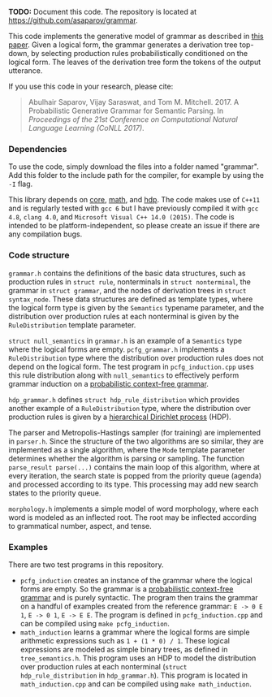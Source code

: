 
**TODO:** Document this code. The repository is located at <https://github.com/asaparov/grammar>.

This code implements the generative model of grammar as described in [this paper](http://asaparov.org/assets/conll_2017.pdf). Given a logical form, the grammar generates a derivation tree top-down, by selecting production rules probabilistically conditioned on the logical form. The leaves of the derivation tree form the tokens of the output utterance.

If you use this code in your research, please cite:
 > Abulhair Saparov, Vijay Saraswat, and Tom M. Mitchell. 2017. A Probabilistic Generative Grammar for Semantic Parsing. In *Proceedings of the 21st Conference on Computational Natural Language Learning (CoNLL 2017)*.

### Dependencies

To use the code, simply download the files into a folder named "grammar". Add this folder to the include path for the compiler, for example by using the `-I` flag.

This library depends on [core](https://github.com/asaparov/core), [math](https://github.com/asaparov/math), and [hdp](https://github.com/asaparov/hdp). The code makes use of `C++11` and is regularly tested with `gcc 6` but I have previously compiled it with `gcc 4.8`, `clang 4.0`, and `Microsoft Visual C++ 14.0 (2015)`. The code is intended to be platform-independent, so please create an issue if there are any compilation bugs.

### Code structure

`grammar.h` contains the definitions of the basic data structures, such as production rules in `struct rule`, nonterminals in `struct nonterminal`, the grammar in `struct grammar`, and the nodes of derivation trees in `struct syntax_node`. These data structures are defined as template types, where the logical form type is given by the `Semantics` typename parameter, and the distribution over production rules at each nonterminal is given by the `RuleDistribution` template parameter.

`struct null_semantics` in `grammar.h` is an example of a `Semantics` type where the logical forms are empty. `pcfg_grammar.h` implements a `RuleDistribution` type where the distribution over production rules does not depend on the logical form. The test program in `pcfg_induction.cpp` uses this rule distribution along with `null_semantics` to effectively perform grammar induction on a [probabilistic context-free grammar](https://en.wikipedia.org/wiki/Stochastic_context-free_grammar).

`hdp_grammar.h` defines `struct hdp_rule_distribution` which provides another example of a `RuleDistribution` type, where the distribution over production rules is given by a [hierarchical Dirichlet process](http://asaparov.org/docs/hdp/hdp.h.html) (HDP).

The parser and Metropolis-Hastings sampler (for training) are implemented in `parser.h`. Since the structure of the two algorithms are so similar, they are implemented as a single algorithm, where the `Mode` template parameter determines whether the algorithm is parsing or sampling. The function `parse_result parse(...)` contains the main loop of this algorithm, where at every iteration, the search state is popped from the priority queue (agenda) and processed according to its type. This processing may add new search states to the priority queue.

`morphology.h` implements a simple model of word morphology, where each word is modeled as an inflected root. The root may be inflected according to grammatical number, aspect, and tense.

### Examples

There are two test programs in this repository.
 - `pcfg_induction` creates an instance of the grammar where the logical forms are empty. So the grammar is a [probabilistic context-free grammar](https://en.wikipedia.org/wiki/Stochastic_context-free_grammar) and is purely syntactic. The program then trains the grammar on a handful of examples created from the reference grammar: `E -> 0 E 1`, `E -> 0 1`, `E -> E E`. The program is defined in `pcfg_induction.cpp` and can be compiled using `make pcfg_induction`.
 - `math_induction` learns a grammar where the logical forms are simple arithmetic expressions such as `1 + (1 * 0) / 1`. These logical expressions are modeled as simple binary trees, as defined in `tree_semantics.h`. This program uses an HDP to model the distribution over production rules at each nonterminal (`struct hdp_rule_distribution` in `hdp_grammar.h`). This program is located in `math_induction.cpp` and can be compiled using `make math_induction`.
